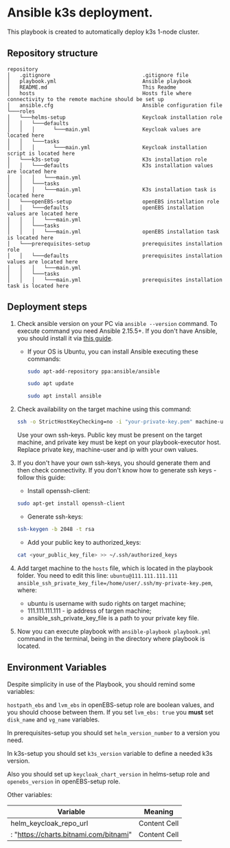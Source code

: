 # Ansible k3s deployment.

This playbook is created to automatically deploy k3s 1-node cluster.


## Repository structure 

```
repository
│   .gitignore                              .gitignore file
│   playbook.yml                            Ansible playbook                                        
│   README.md                               This Readme
│   hosts                                   Hosts file where connectivity to the remote machine should be set up
│   ansible.cfg                             Ansible configuration file
└───roles
│   └───helms-setup                         Keycloak installation role
│   │   └───defaults
│   │   │      └───main.yml                 Keycloak values are located here
│   │   └───tasks
│   │   │      └───main.yml                 Keycloak installation script is located here
│   └───k3s-setup                           K3s installation role
│   │   └───defaults                        K3s installation values are located here
│   │   │   └───main.yml                    
│   │   └───tasks
│   │   │   └───main.yml                    K3s installation task is located here
│   └───openEBS-setup                       openEBS installation role
│   │   └───defaults                        openEBS installation values are located here
│   │   │   └───main.yml                    
│   │   └───tasks
│   │   │   └───main.yml                    openEBS installation task is located here
│   └───prerequisites-setup                 prerequisites installation role
│   │   └───defaults                        prerequisites installation values are located here
│   │   │   └───main.yml                    
│   │   └───tasks
│   │   │   └───main.yml                    prerequisites installation task is located here
```
## Deployment steps

1) Check ansible version on your PC via `ansible --version` command. To execute command you need Ansible 2.15.5+. If you don't have Ansible, you should install it via [this guide](https://docs.ansible.com/ansible/latest/installation_guide/intro_installation.html).
    + If your OS is Ubuntu, you can install Ansible executing these commands: 
      ```bash
      sudo apt-add-repository ppa:ansible/ansible
      ```
      ```bash
      sudo apt update
      ```
      ```bash
      sudo apt install ansible
      ```
2) Check availability on the target machine using this command:
   ```bash
   ssh -o StrictHostKeyChecking=no -i "your-private-key.pem" machine-user@111.111.111.111
   ``` 
   Use your own ssh-keys. Public key must be present on the target machine, and private key must be kept on your playbook-executor host.  Replace private key, machine-user and ip with your own values.
3) If you don't have your own ssh-keys, you should generate them and then check connectivity. If you don't know how to generate ssh keys - follow this guide:
   + Install openssh-client:
   ```bash
   sudo apt-get install openssh-client
   ```
   + Generate ssh-keys:
   ```bash
   ssh-keygen -b 2048 -t rsa
   ```
   + Add your public key to authorized_keys:
   ```bash
   cat <your_public_key_file> >> ~/.ssh/authorized_keys
   ```

4) Add target machine to the `hosts` file, which is located in the playbook folder. You need to edit this line: `ubuntu@111.111.111.111 ansible_ssh_private_key_file=/home/user/.ssh/my-private-key.pem`, where:
   + ubuntu is username with sudo rights on target machine;
   + 111.111.111.111 - ip address of targen machine;
   + ansible_ssh_private_key_file is a path to your private key file.
5) Now you can execute playbook with `ansible-playbook playbook.yml` command in the terminal, being in the directory where playbook is located.

## Environment Variables

Despite simplicity in use of the Playbook, you should remind some variables:

`hostpath_ebs` and `lvm_ebs` in openEBS-setup role are boolean values, and you should choose between them. If you set `lvm_ebs: true` you **must** set `disk_name` and `vg_name` variables. 

In prerequisites-setup you should set `helm_version_number` to a version you need.

In k3s-setup you should set `k3s_version` variable to define a needed k3s version.

Also you should set up `keycloak_chart_version` in helms-setup role and `openebs_version` in openEBS-setup role.

Other variables:

| Variable | Meaning |
|--|---------|
| helm_keycloak_repo_url | Content Cell |
| : "https://charts.bitnami.com/bitnami" | Content Cell |
